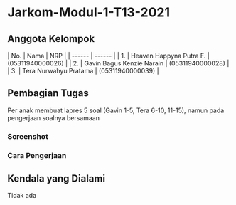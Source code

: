# Jarkom-Modul-1-T13-2021

## Anggota Kelompok
| No. | Nama | NRP |
| ------ | ------ |
| 1. | Heaven Happyna Putra F. | (05311940000026) |
| 2. | Gavin Bagus Kenzie Narain | (05311940000028) |
| 3. | Tera Nurwahyu Pratama | (05311940000039) |

## Pembagian Tugas
Per anak membuat lapres 5 soal (Gavin 1-5, Tera 6-10, 11-15), namun pada pengerjaan soalnya bersamaan

### Screenshot
### Cara Pengerjaan

## Kendala yang Dialami
Tidak ada

